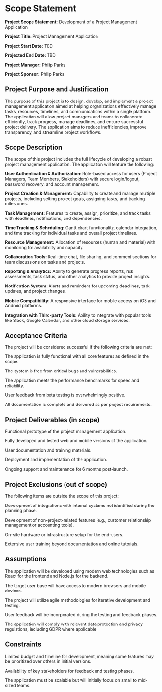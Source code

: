 # Scope Statement

**Project Scope Statement:** Development of a Project Management Application

**Project Title:** Project Management Application

**Project Start Date:** TBD

**Projected End Date:** TBD

**Project Manager:** Philip Parks

**Project Sponsor:** Philip Parks

## Project Purpose and Justification

The purpose of this project is to design, develop, and implement a project management application aimed at helping 
organizations effectively manage tasks, resources, timelines, and communications within a single platform. The 
application will allow project managers and teams to collaborate efficiently, track progress, manage deadlines, and 
ensure successful project delivery. The application aims to reduce inefficiencies, improve transparency, and streamline 
project workflows.

## Scope Description

The scope of this project includes the full lifecycle of developing a robust project management application. The 
application will feature the following:

**User Authentication & Authorization:** Role-based access for users (Project Managers, Team Members, Stakeholders) with 
secure login/logout, password recovery, and account management.

**Project Creation & Management:** Capability to create and manage multiple projects, including setting project goals, 
assigning tasks, and tracking milestones.

**Task Management:** Features to create, assign, prioritize, and track tasks with deadlines, notifications, and 
dependencies.

**Time Tracking & Scheduling:** Gantt chart functionality, calendar integration, and time tracking for individual tasks and 
overall project timelines.

**Resource Management:** Allocation of resources (human and material) with monitoring for availability and capacity.

**Collaboration Tools:** Real-time chat, file sharing, and comment sections for team discussions on tasks and projects.

**Reporting & Analytics:** Ability to generate progress reports, risk assessments, task status, and other analytics to 
provide project insights.

**Notification System:** Alerts and reminders for upcoming deadlines, task updates, and project changes.

**Mobile Compatibility:** A responsive interface for mobile access on iOS and Android platforms.

**Integration with Third-party Tools:** Ability to integrate with popular tools like Slack, Google Calendar, and other cloud
storage services.

## Acceptance Criteria

The project will be considered successful if the following criteria are met:

The application is fully functional with all core features as defined in the scope.

The system is free from critical bugs and vulnerabilities.

The application meets the performance benchmarks for speed and reliability.

User feedback from beta testing is overwhelmingly positive.

All documentation is complete and delivered as per project requirements.

## Project Deliverables (in scope)

Functional prototype of the project management application.

Fully developed and tested web and mobile versions of the application.

User documentation and training materials.

Deployment and implementation of the application.

Ongoing support and maintenance for 6 months post-launch.

## Project Exclusions (out of scope)

The following items are outside the scope of this project:

Development of integrations with internal systems not identified during the planning phase.

Development of non-project-related features (e.g., customer relationship management or accounting tools).

On-site hardware or infrastructure setup for the end-users.

Extensive user training beyond documentation and online tutorials.

## Assumptions

The application will be developed using modern web technologies such as React for the frontend and Node.js for the 
backend.

The target user base will have access to modern browsers and mobile devices.

The project will utilize agile methodologies for iterative development and testing.

User feedback will be incorporated during the testing and feedback phases.

The application will comply with relevant data protection and privacy regulations, including GDPR where applicable.

## Constraints

Limited budget and timeline for development, meaning some features may be prioritized over others in initial versions.

Availability of key stakeholders for feedback and testing phases.

The application must be scalable but will initially focus on small to mid-sized teams.